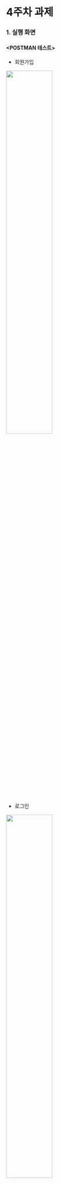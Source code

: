# 4주차 과제 

### 1. 실행 화면
#### <POSTMAN 테스트>
* 회원가입 
<div>
<img src="https://user-images.githubusercontent.com/61824695/141474891-560605ed-028c-4b84-9673-e9c8c8fbbedb.png" width="50%">
</div>

* 로그인 
<div>
<img src="https://user-images.githubusercontent.com/61824695/141474850-8e7c64cc-5293-4a57-a816-bb79062e660b.png" width="50%">
</div>
<br>

#### <회원가입 완료>
<div>
<img src="https://user-images.githubusercontent.com/61824695/141475208-347ff6a7-ff20-4c30-bdf4-628cf4c28bb5.png" width="25%">
<img src="https://user-images.githubusercontent.com/61824695/141475271-6f9468bb-f46f-4b19-b8df-6457fa35a3d2.png" width="25%">
</div>
<br>  

#### <로그인 완료>
<div>
<img src="https://user-images.githubusercontent.com/61824695/141475079-bb753182-7c39-4cfe-b4dc-5efe152715b9.png" width="25%">
<img src="https://user-images.githubusercontent.com/61824695/141475558-2078e70a-5764-475d-86bd-8cb6b2251039.png" width="25%">
</div>
<br>  

### 2. 구현한 코드
* ServiceCreator
```kotlin
object ServiceCreator {
    private const val BASE_URL = "https://asia-northeast3-we-sopt-29.cloudfunctions.net/api/"

    private val retrofit : Retrofit = Retrofit.Builder()
        .baseUrl(BASE_URL)
        .addConverterFactory(GsonConverterFactory.create())
        .build()

    val sampleService: SampleService = retrofit.create(SampleService::class.java)
}
```
<br>

* Interface
```kotlin
interface SampleService {
    @Headers("Content-Type: application/json")
    @POST("user/login")
    fun postLogin(
        @Body requestLoginData : RequestLoginData
    ) : Call<ResponseLoginData>

    @Headers("Content-Type: application/json")
    @POST("user/signup")
    fun postSignUp(
        @Body requestSignUpData : RequestSignUpData
    ) : Call<ResponseSignUpData>
}
```
<br>

* 회원가입(SingUpData) Request/Response
```kotlin
data class RequestSignUpData (
    val email: String,
    val password: String,
    val name: String
)
```

```kotlin
data class ResponseSignUpData(
    val status : Int,
    val success : Boolean,
    val message : String,
    val data : Data
){
    data class Data(
        val id : Int,
        val name : String,
        val email : String,
        val password: String
    )
}
```
<br>

* 로그인(SignInData) Request/Response
```kotlin
data class RequestLoginData(
    val email : String,
    val password: String
)
```

```kotlin
data class ResponseLoginData(
    val status : Int,
    val success : Boolean,
    val message : String,
    val data : Data
){
    data class Data(
        val id : Int,
        val name : String,
        val email : String
    )
}
```
<br>

* 회원가입 통신 요청
```kotlin
private fun initNetwork(){
        val requestSignUpData = RequestSignUpData(
            binding.etName.text.toString(),
            binding.etId.text.toString(),
            binding.etPw.text.toString()
        )

        val call: Call<ResponseSignUpData> = ServiceCreator.sampleService.postSignUp(requestSignUpData)

        call.enqueue(object: Callback<ResponseSignUpData> {
            override fun onResponse(
                call: Call<ResponseSignUpData>,
                response: Response<ResponseSignUpData>
            ) {
                if(response.isSuccessful) {
                    Toast.makeText(this@SignUpActivity, "회원가입에 성공했습니다.", Toast.LENGTH_SHORT).show()
                    finish()
                } else {
                    Toast.makeText(this@SignUpActivity, "회원가입에 실패했습니다.", Toast.LENGTH_SHORT).show()
                }
            }

            override fun onFailure(call: Call<ResponseSignUpData>, t: Throwable) {
                Log.e("NetworkTest", "error:$t")
            }
        })
    }
```
<br>

* 로그인 통신 요청
```kotlin
private fun initNetWork(){
        val requestLoginData = RequestLoginData(
            binding.etId.text.toString(),
            binding.etPw.text.toString()
        )

        val call: Call<ResponseLoginData> = ServiceCreator.sampleService.postLogin(requestLoginData)

        call.enqueue(object : Callback<ResponseLoginData> {
            override fun onResponse(
                call: Call<ResponseLoginData>,
                response: Response<ResponseLoginData>
            ){
                if(response.isSuccessful){
                    //val data = response.body()?.data

                    Toast.makeText(this@SignInActivity, "${response.body()?.data?.email}님 반갑습니다.", Toast.LENGTH_SHORT).show()
                    startActivity(Intent(this@SignInActivity, HomeActivity::class.java))
                }else{
                    Toast.makeText(this@SignInActivity, "로그인에 실패하였습니다.", Toast.LENGTH_SHORT).show()

                }
            }

            override fun onFailure(call: Call<ResponseLoginData>, t: Throwable){
                Log.e("NetworkTest", "error:$t")
            }
        })
    }
```
<br>


